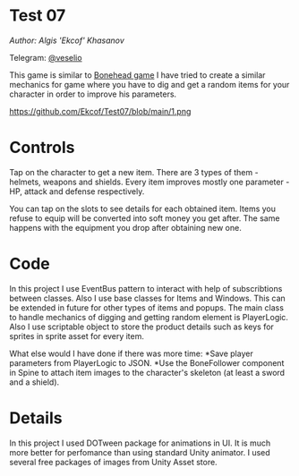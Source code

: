 # Test 07

*Author: Algis 'Ekcof' Khasanov* 

Telegram: [@veselio](https://t.me/veselio)

This game is similar to [Bonehead game](https://play.google.com/store/apps/details?id=com.xxgtr.az&hl=en_US)  I have tried to create a similar mechanics for game where you have to dig and get a random items for your character in order to improve his parameters.

https://github.com/Ekcof/Test07/blob/main/1.png

# Controls
Tap on the character to get a new item. There are 3 types of them - helmets, weapons and shields. Every item improves mostly one parameter - HP, attack and defense respectively.

You can tap on the slots to see details for each obtained item. Items you refuse to equip will be converted into soft money you get after. The same happens with the equipment you drop after obtaining new one.

# Code
In this project I use EventBus pattern to interact with help of subscribtions between classes. Also I use base classes for Items and Windows. This can be extended in future for other types of items and popups. The main class to handle mechanics of digging and getting random element is PlayerLogic. Also I use scriptable object to store the product details such as keys for sprites in sprite asset for every item.

What else would I have done if there was more time:
*Save player parameters from PlayerLogic to JSON.
*Use the BoneFollower component in Spine to attach item images to the character's skeleton (at least a sword and a shield).

# Details
In this project I used DOTween package for animations in UI. It is much more better for perfomance than using standard Unity animator.
I used several free packages of images from Unity Asset store.
